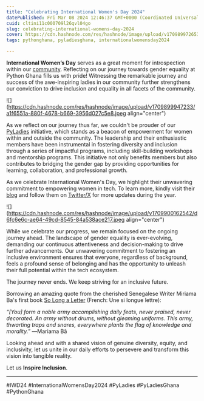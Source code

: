 ```yaml
---
title: "Celebrating International Women's Day 2024"
datePublished: Fri Mar 08 2024 12:46:37 GMT+0000 (Coordinated Universal Time)
cuid: cltini11c000709l26qvl04go
slug: celebrating-international-womens-day-2024
cover: https://cdn.hashnode.com/res/hashnode/image/upload/v1709899726531/bca8d26f-7935-4f06-ab27-2e62650a721c.jpeg
tags: pythonghana, pyladiesghana, internationalwomensday2024

---
```


**International Women’s Day** serves as a great moment for introspection within our [community](https://blog.pythonghana.org/). Reflecting on our journey towards gender equality at Python Ghana fills us with pride! Witnessing the remarkable journey and success of the awe-inspiring ladies in our community further strengthens our conviction to drive inclusion and equality in all facets of the community.

![](https://cdn.hashnode.com/res/hashnode/image/upload/v1709899947233/a1f6551a-880f-4678-b669-3956d027c5e8.jpeg align="center")

As we reflect on our journey thus far, we couldn't be prouder of our [PyLadies](https://blog.pythonghana.org/series/pyladies) initiative, which stands as a beacon of empowerment for women within and outside the community. The leadership and their enthusiastic members have been instrumental in fostering diversity and inclusion through a series of impactful programs, including skill-building workshops and mentorship programs. This initiative not only benefits members but also contributes to bridging the gender gap by providing opportunities for learning, collaboration, and professional growth.

As we celebrate International Women's Day, we highlight their unwavering commitment to empowering women in tech. To learn more, kindly visit their [blog](https://blog.pythonghana.org/series/pyladies) and follow them on [Twitter/X](https://twitter.com/PyLadiesGhana) for more updates during the year.

![](https://cdn.hashnode.com/res/hashnode/image/upload/v1709900162542/d6fc6e6c-ae64-49cd-8545-84a538ace217.jpeg align="center")

While we celebrate our progress, we remain focused on the ongoing journey ahead. The landscape of gender equality is ever-evolving, demanding our continuous attentiveness and decision-making to drive further advancements. Our unwavering commitment to fostering an inclusive environment ensures that everyone, regardless of background, feels a profound sense of belonging and has the opportunity to unleash their full potential within the tech ecosystem.

The journey never ends. We keep striving for an inclusive future.

Borrowing an amazing quote from the cherished Senegalese Writer Miriama Ba's first book [So Long a Letter](https://en.wikipedia.org/wiki/So_Long_a_Letter) (French: Une si longue lettre):

*“\[You\] form a noble army accomplishing daily feats, never praised, never decorated. An army without drums, without gleaming uniforms. This army, thwarting traps and snares, everywhere plants the flag of knowledge and morality.*” ―Mariama Bâ

Looking ahead and with a shared vision of genuine diversity, equity, and inclusivity, let us unite in our daily efforts to persevere and transform this vision into tangible reality.

Let us **Inspire Inclusion**.

---

#IWD24 #InternationalWomensDay2024 #PyLadies #PyLadiesGhana #PythonGhana